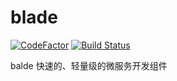 # blade

[![CodeFactor](https://www.codefactor.io/repository/github/jamlee/blade/badge)](https://www.codefactor.io/repository/github/jamlee/blade)
[![Build Status](https://travis-ci.com/Jamlee/blade.svg?branch=master)](https://travis-ci.com/Jamlee/blade)

balde 快速的、轻量级的微服务开发组件
